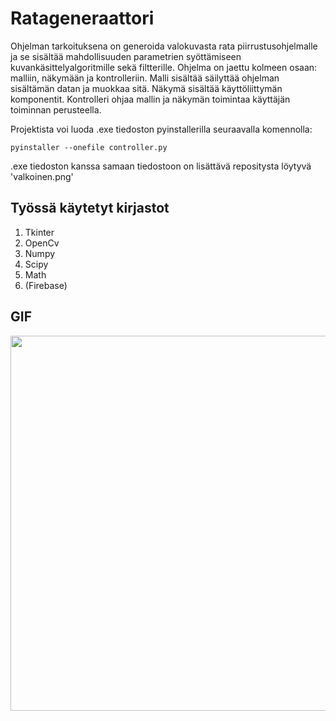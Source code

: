 # Ratageneraattori

Ohjelman tarkoituksena on generoida valokuvasta rata piirrustusohjelmalle ja se sisältää mahdollisuuden parametrien syöttämiseen kuvankäsittelyalgoritmille sekä filtterille.  Ohjelma on jaettu kolmeen osaan: malliin, näkymään ja kontrolleriin. Malli sisältää säilyttää ohjelman sisältämän datan ja muokkaa sitä. Näkymä sisältää käyttöliittymän komponentit. Kontrolleri ohjaa mallin ja näkymän toimintaa käyttäjän toiminnan perusteella.

Projektista voi luoda .exe tiedoston pyinstallerilla seuraavalla komennolla:
```
pyinstaller --onefile controller.py
```
.exe tiedoston kanssa samaan tiedostoon on lisättävä repositysta löytyvä 'valkoinen.png'

## Työssä käytetyt kirjastot

1. Tkinter
2. OpenCv
3. Numpy
4. Scipy
5. Math
6. (Firebase)



## GIF
<img src="https://github.com/svhein/gif/blob/main/lentsikka2.gif" height="600" width="800" />
